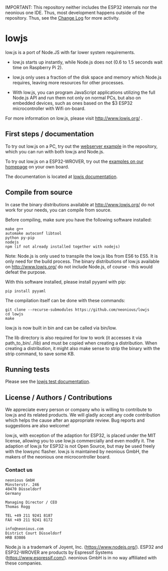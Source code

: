 IMPORTANT: This repository neither includes the ESP32 internals nor the neonious one IDE. Thus, most development happens outside of the repository. Thus, see the [Change Log](https://www.neonious.com/documentation/changelog) for more activity.

# lowjs

low.js is a port of Node.JS with far lower system requirements.

+ low.js starts up instantly, while Node.js does not (0.6 to 1.5 seconds wait time on Raspberry Pi 2).

+ low.js only uses a fraction of the disk space and memory which Node.js requires, leaving more resources for other processes.

+ With low.js, you can program JavaScript applications utilizing the full Node.js API and run them not only on normal PCs, but also on embedded devices, such as ones based on the $3 ESP32 microcontroller with Wifi on-board.

For more information on low.js, please visit http://www.lowjs.org/ .


## First steps / documentation

To try out low.js on a PC, try out the [webserver example](https://github.com/neonious/lowjs/tree/master/examples/webserver) in the repository, which you can run with both low.js and Node.js.

To try out low.js on a ESP32-WROVER, try out the [examples on our homepage](https://www.lowjs.org/examples/getting-started.html) on your own board.

The documentation is located at [lowjs documentation](https://www.neonious.com/Documentation/lowjs).


## Compile from source

In case the binary distributions available at http://www.lowjs.org/ do not work for your needs,  you can compile from source.

Before compiling, make sure you have the following software installed:

    make g++
    automake autoconf libtool
    python py-pip
    nodejs
    npm (if not already installed together with nodejs)

Note: Node.js is only used to transpile the low.js libs from ES6 to ES5. It is only need for the build process. The binary distributions of low.js available on http://www.lowjs.org/ do not include Node.js, of course - this would defeat the purpose.

With this software installed, please install pyyaml with pip:

    pip install pyyaml

The compilation itself can be done with these commands:

    git clone --recurse-submodules https://github.com/neonious/lowjs
    cd lowjs
    make

low.js is now built in bin and can be called via bin/low.

The lib directory is also required for low to work (it accesses it via path_to_bin/../lib) and must be copied when creating a distribution. When creating a distribution, it might also make sense to strip the binary with the strip command, to save some KB.


## Running tests

Please see the [lowjs test documentation](https://github.com/neonious/lowjs/blob/master/test/README.md).


## License / Authors / Contributions

We appreciate every person or company who is willing to contribute to low.js and its related products. We will gladly accept any code contribution which helps the cause after an appropriate review. Bug reports and suggestions are also welcome!

low.js, with exception of the adaption for ESP32, is placed under the MIT license, allowing you to use low.js commercially and even modify it. The adaption of low.js for ESP32 is not Open Source, but may be used freely with the lowsync flasher. low.js is maintained by neonious GmbH, the makers of the neonious one microcontroller board.


### Contact us

    neonious GmbH
    Münsterstr. 246
    40470 Düsseldorf
    Germany
    
    Managing Director / CEO
    Thomas Rogg
    
    TEL +49 211 9241 8187
    FAX +49 211 9241 8172
    
    info@neonious.com
    District Court Düsseldorf
    HRB 83086

Node.js is a trademark of Joyent, Inc. (https://www.nodejs.org/). ESP32 and ESP32-WROVER are products by Espressif Systems (https://www.espressif.com/). neonious GmbH is in no way affiliated with these companies.
